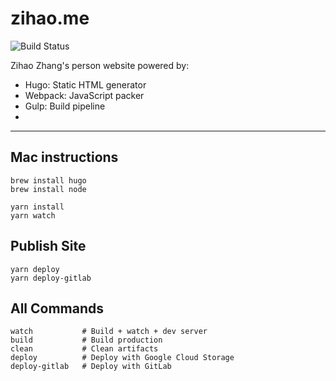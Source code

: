 # zihao.me

![Build Status](https://gitlab.com/zzh8829/zihao-pages/badges/master/build.svg)

Zihao Zhang's person website powered by:

- Hugo: Static HTML generator
- Webpack: JavaScript packer
- Gulp: Build pipeline
-

---

## Mac instructions

```
brew install hugo
brew install node

yarn install
yarn watch
```

## Publish Site
```
yarn deploy
yarn deploy-gitlab
```

## All Commands
```
watch           # Build + watch + dev server
build           # Build production
clean           # Clean artifacts
deploy          # Deploy with Google Cloud Storage
deploy-gitlab   # Deploy with GitLab
```
